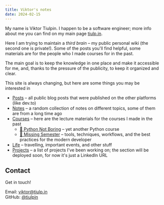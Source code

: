 ```yaml
---
title: Viktor's notes
date: 2024-02-15
---
```


<div class="welcome">
<div>

My name is Viktor Tiulpin. I happen to be a software engineer; more info about me you can find on my main page [tiulp.in](https://tiulp.in/).


Here I am trying to maintain a <i>third brain</i> – my public personal wiki (the second one is private!). Some of the posts you'll find helpful, some materials are for the people who I made courses for in the past.


The main goal is to keep the knowledge in one place and make it accessible for me, and, thanks to the pressure of the publicity, to keep it organized and clear.
</div>

</div>

This site is always changing, but here are some things you may be interested in
- [Posts](/posts) – all public blog posts that were published on the other platforms (like dev.to)
- [Notes](/notes) – a random collection of notes on different topics, some of them are from a long time ago
- [Courses](/courses) – here are the lecture materials for the courses I made in the past
  - [🐍 Python Not Boring](/courses/python_not_boring) – yet another Python course
  - [🦄 Missing Semester](/courses/missing_semester) – tools, techniques, workflows, and the best practices for the modern developer
- [Life](/life) – travelling, important events, and other stuff
- [Projects](https://www.linkedin.com/in/tiulpin/details/projects/) – a list of projects I've been working on; the section will be deployed soon, for now it's just a LinkedIn URL

## Contact
Get in touch!

Email: viktor@tiulp.in<br>
GitHub: [@tiulpin](https://github.com/tiulpin)<br>

